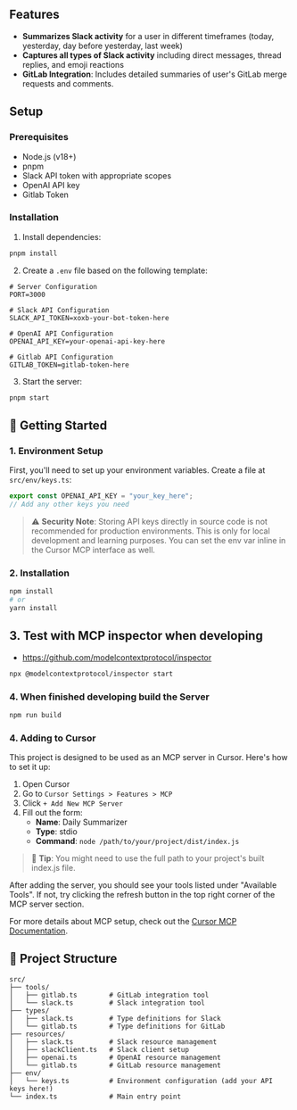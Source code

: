 ## Features

- **Summarizes Slack activity** for a user in different timeframes (today, yesterday, day before yesterday, last week)
- **Captures all types of Slack activity** including direct messages, thread replies, and emoji reactions
- **GitLab Integration**: Includes detailed summaries of user's GitLab merge requests and comments.

## Setup

### Prerequisites

- Node.js (v18+)
- pnpm
- Slack API token with appropriate scopes
- OpenAI API key
- Gitlab Token

### Installation

1. Install dependencies:

```bash
pnpm install
```

2. Create a `.env` file based on the following template:

```
# Server Configuration
PORT=3000

# Slack API Configuration
SLACK_API_TOKEN=xoxb-your-bot-token-here

# OpenAI API Configuration
OPENAI_API_KEY=your-openai-api-key-here

# Gitlab API Configuration
GITLAB_TOKEN=gitlab-token-here
```

3. Start the server:

```bash
pnpm start
```

## 🚀 Getting Started

### 1. Environment Setup

First, you'll need to set up your environment variables. Create a file at `src/env/keys.ts`:

```typescript
export const OPENAI_API_KEY = "your_key_here";
// Add any other keys you need
```

> ⚠️ **Security Note**: Storing API keys directly in source code is not recommended for production environments. This is only for local development and learning purposes. You can set the env var inline in the Cursor MCP interface as well.

### 2. Installation

```bash
npm install
# or
yarn install
```

## 3. Test with MCP inspector when developing

- https://github.com/modelcontextprotocol/inspector

```bash
npx @modelcontextprotocol/inspector start
```

### 4. When finished developing build the Server

```bash
npm run build
```

### 4. Adding to Cursor

This project is designed to be used as an MCP server in Cursor. Here's how to set it up:

1. Open Cursor
2. Go to `Cursor Settings > Features > MCP`
3. Click `+ Add New MCP Server`
4. Fill out the form:
   - **Name**: Daily Summarizer
   - **Type**: stdio
   - **Command**: `node /path/to/your/project/dist/index.js`

> 📘 **Tip**: You might need to use the full path to your project's built index.js file.

After adding the server, you should see your tools listed under "Available Tools". If not, try clicking the refresh button in the top right corner of the MCP server section.

For more details about MCP setup, check out the [Cursor MCP Documentation](https://docs.cursor.com/advanced/model-context-protocol).

## 📁 Project Structure

```
src/
├── tools/
│   ├── gitlab.ts        # GitLab integration tool
│   └── slack.ts         # Slack integration tool
├── types/
│   ├── slack.ts         # Type definitions for Slack
│   └── gitlab.ts        # Type definitions for GitLab
├── resources/
│   ├── slack.ts         # Slack resource management
│   ├── slackClient.ts   # Slack client setup
│   ├── openai.ts        # OpenAI resource management
│   └── gitlab.ts        # GitLab resource management
├── env/
│   └── keys.ts          # Environment configuration (add your API keys here!)
└── index.ts             # Main entry point
```